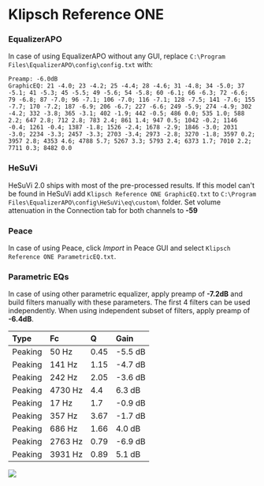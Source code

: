 # Klipsch Reference ONE

### EqualizerAPO
In case of using EqualizerAPO without any GUI, replace `C:\Program Files\EqualizerAPO\config\config.txt`
with:
```
Preamp: -6.0dB
GraphicEQ: 21 -4.0; 23 -4.2; 25 -4.4; 28 -4.6; 31 -4.8; 34 -5.0; 37 -5.1; 41 -5.3; 45 -5.5; 49 -5.6; 54 -5.8; 60 -6.1; 66 -6.3; 72 -6.6; 79 -6.8; 87 -7.0; 96 -7.1; 106 -7.0; 116 -7.1; 128 -7.5; 141 -7.6; 155 -7.7; 170 -7.2; 187 -6.9; 206 -6.7; 227 -6.6; 249 -5.9; 274 -4.9; 302 -4.2; 332 -3.8; 365 -3.1; 402 -1.9; 442 -0.5; 486 0.0; 535 1.0; 588 2.2; 647 2.8; 712 2.8; 783 2.4; 861 1.4; 947 0.5; 1042 -0.2; 1146 -0.4; 1261 -0.4; 1387 -1.8; 1526 -2.4; 1678 -2.9; 1846 -3.0; 2031 -3.0; 2234 -3.3; 2457 -3.3; 2703 -3.4; 2973 -2.8; 3270 -1.8; 3597 0.2; 3957 2.8; 4353 4.6; 4788 5.7; 5267 3.3; 5793 2.4; 6373 1.7; 7010 2.2; 7711 0.3; 8482 0.0
```

### HeSuVi
HeSuVi 2.0 ships with most of the pre-processed results. If this model can't be found in HeSuVi add
`Klipsch Reference ONE GraphicEQ.txt` to `C:\Program Files\EqualizerAPO\config\HeSuVi\eq\custom\` folder.
Set volume attenuation in the Connection tab for both channels to **-59**

### Peace
In case of using Peace, click *Import* in Peace GUI and select `Klipsch Reference ONE ParametricEQ.txt`.

### Parametric EQs
In case of using other parametric equalizer, apply preamp of **-7.2dB** and build filters manually
with these parameters. The first 4 filters can be used independently.
When using independent subset of filters, apply preamp of **-6.4dB**.

| Type    | Fc      |    Q | Gain    |
|:--------|:--------|:-----|:--------|
| Peaking | 50 Hz   | 0.45 | -5.5 dB |
| Peaking | 141 Hz  | 1.15 | -4.7 dB |
| Peaking | 242 Hz  | 2.05 | -3.6 dB |
| Peaking | 4730 Hz | 4.4  | 6.3 dB  |
| Peaking | 17 Hz   | 1.7  | -0.9 dB |
| Peaking | 357 Hz  | 3.67 | -1.7 dB |
| Peaking | 686 Hz  | 1.66 | 4.0 dB  |
| Peaking | 2763 Hz | 0.79 | -6.9 dB |
| Peaking | 3931 Hz | 0.89 | 5.1 dB  |

![](https://raw.githubusercontent.com/jaakkopasanen/AutoEq/master/results/innerfidelity/sbaf-serious/Klipsch%20Reference%20ONE/Klipsch%20Reference%20ONE.png)